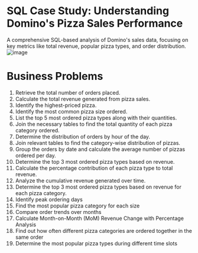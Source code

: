 # SQL Case Study: Understanding Domino's Pizza Sales Performance
 A comprehensive SQL-based analysis of Domino's sales data, focusing on key metrics like total revenue, popular pizza types, and order distribution.
![image](https://github.com/user-attachments/assets/295ce6d4-645b-4303-97ae-b7f8284974ee)


# Business Problems
1. Retrieve the total number of orders placed.
2. Calculate the total revenue generated from pizza sales.
3. Identify the highest-priced pizza.
4. Identify the most common pizza size ordered.
5. List the top 5 most ordered pizza types along with their quantities.
6. Join the necessary tables to find the total quantity of each pizza category ordered.
7. Determine the distribution of orders by hour of the day.
8. Join relevant tables to find the category-wise distribution of pizzas.
9. Group the orders by date and calculate the average number of pizzas ordered per day.
10. Determine the top 3 most ordered pizza types based on revenue.
11. Calculate the percentage contribution of each pizza type to total revenue.
12. Analyze the cumulative revenue generated over time.
13. Determine the top 3 most ordered pizza types based on revenue for each pizza category.
14. Identify peak ordering days
15. Find the most popular pizza category for each size 
16. Compare order trends over months
17. Calculate Month-on-Month (MoM) Revenue Change with Percentage Analysis
18. Find out how often different pizza categories are ordered together in the same order
19. Determine the most popular pizza types during different time slots
